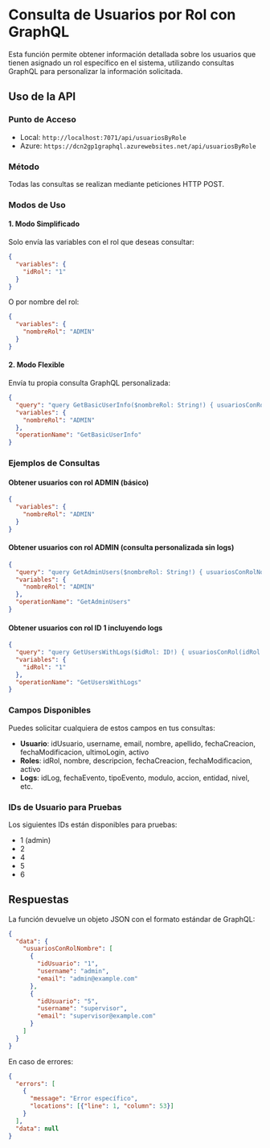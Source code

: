 # Consulta de Usuarios por Rol con GraphQL

Esta función permite obtener información detallada sobre los usuarios que tienen asignado un rol específico en el sistema, utilizando consultas GraphQL para personalizar la información solicitada.

## Uso de la API

### Punto de Acceso

- Local: `http://localhost:7071/api/usuariosByRole`
- Azure: `https://dcn2gp1graphql.azurewebsites.net/api/usuariosByRole`

### Método

Todas las consultas se realizan mediante peticiones HTTP POST.

### Modos de Uso

#### 1. Modo Simplificado

Solo envía las variables con el rol que deseas consultar:

```json
{
  "variables": {
    "idRol": "1"
  }
}
```

O por nombre del rol:

```json
{
  "variables": {
    "nombreRol": "ADMIN"
  }
}
```

#### 2. Modo Flexible

Envía tu propia consulta GraphQL personalizada:

```json
{
  "query": "query GetBasicUserInfo($nombreRol: String!) { usuariosConRolNombre(nombreRol: $nombreRol) { idUsuario username email nombre apellido } }",
  "variables": {
    "nombreRol": "ADMIN"
  },
  "operationName": "GetBasicUserInfo"
}
```

### Ejemplos de Consultas

#### Obtener usuarios con rol ADMIN (básico)

```json
{
  "variables": {
    "nombreRol": "ADMIN"
  }
}
```

#### Obtener usuarios con rol ADMIN (consulta personalizada sin logs)

```json
{
  "query": "query GetAdminUsers($nombreRol: String!) { usuariosConRolNombre(nombreRol: $nombreRol) { idUsuario username email nombre apellido roles { nombre descripcion } } }",
  "variables": {
    "nombreRol": "ADMIN"
  },
  "operationName": "GetAdminUsers"
}
```

#### Obtener usuarios con rol ID 1 incluyendo logs

```json
{
  "query": "query GetUsersWithLogs($idRol: ID!) { usuariosConRol(idRol: $idRol) { idUsuario username email nombre apellido logs { fechaEvento tipoEvento modulo accion nivel } } }",
  "variables": {
    "idRol": "1"
  },
  "operationName": "GetUsersWithLogs"
}
```

### Campos Disponibles

Puedes solicitar cualquiera de estos campos en tus consultas:

- **Usuario**: idUsuario, username, email, nombre, apellido, fechaCreacion, fechaModificacion, ultimoLogin, activo
- **Roles**: idRol, nombre, descripcion, fechaCreacion, fechaModificacion, activo
- **Logs**: idLog, fechaEvento, tipoEvento, modulo, accion, entidad, nivel, etc.

### IDs de Usuario para Pruebas

Los siguientes IDs están disponibles para pruebas:
- 1 (admin)
- 2
- 4
- 5
- 6

## Respuestas

La función devuelve un objeto JSON con el formato estándar de GraphQL:

```json
{
  "data": {
    "usuariosConRolNombre": [
      {
        "idUsuario": "1",
        "username": "admin",
        "email": "admin@example.com"
      },
      {
        "idUsuario": "5",
        "username": "supervisor",
        "email": "supervisor@example.com"
      }
    ]
  }
}
```

En caso de errores:

```json
{
  "errors": [
    {
      "message": "Error específico",
      "locations": [{"line": 1, "column": 53}]
    }
  ],
  "data": null
}
```